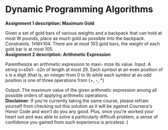 # Dynamic Programming Algorithms

__Assignment 1 description: Maximum Gold__

Given a set of gold bars of various weights and a backpack that can hold at most W pounds, place as much gold as possible into the backpack. Constraints. 1≤W≤104. There are at most 103 gold bars, the weight of each gold bar is at most 105.
<br /> 
__Assignment 2 description: Arithmetic Expression__

Parenthesize an arithmetic expression to maxi- mize its value. 
Input. A string s=s0s1⋯s2n of length at most 29. Each symbol at an even position of s is a digit (that is, an integer from 0 to 9) while each symbol at an odd position is one of three operations from {+, -, *}

Output. The maximum value of the given arithmetic expression among all possible orders of applying arithmetic operations.
<br /> 
__Disclaimer__: 
If you're currently taking the same course, please refrain yourself from checking out this solution as it will be against Coursera's Honor Code and won’t do you any good. Plus, once you're worked your heart out and was able to solve a particularly difficult problem, a sense of confidence you gained from such experience is priceless :)

